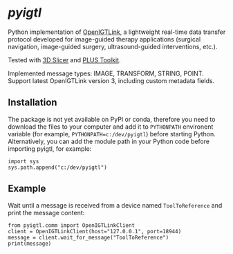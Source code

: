 # *pyigtl*

Python implementation of [OpenIGTLink](http://openigtlink.org/), a lightweight real-time data transfer protocol developed for image-guided therapy applications (surgical navigation, image-guided surgery, ultrasound-guided interventions, etc.).

Tested with [3D Slicer](https://www.slicer.org) and [PLUS Toolkit](http://plustoolkit.org/).

Implemented message types: IMAGE, TRANSFORM, STRING, POINT. Support latest OpenIGTLink version 3, including custom metadata fields.

## Installation

The package is not yet available on PyPI or conda, therefore you need to download the files to your computer and add it to `PYTHONPATH` environent variable (for example, `PYTHONPATH=c:/dev/pyigtl`) before starting Python. Alternatively, you can add the module path in your Python code before importing pyigtl, for example:

```
import sys
sys.path.append("c:/dev/pyigtl")
```

## Example

Wait until a message is received from a device named `ToolToReference` and print the message content:

```
from pyigtl.comm import OpenIGTLinkClient
client = OpenIGTLinkClient(host="127.0.0.1", port=18944)
message = client.wait_for_message("ToolToReference")
print(message)
```
